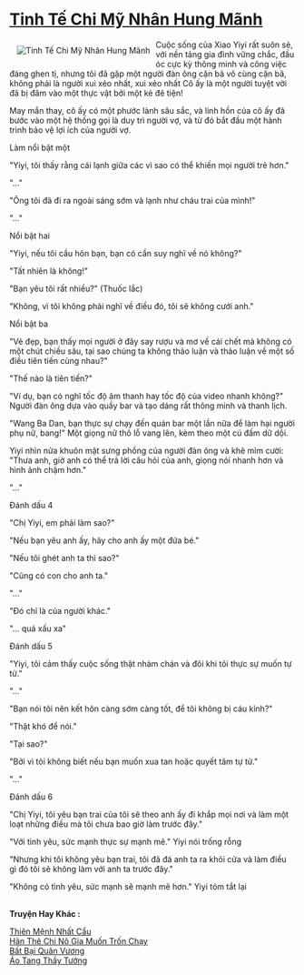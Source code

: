 <a href="https://truyentiki.com/tinh-te-chi-my-nhan-hung-manh.30774/" title="Tinh Tế Chi Mỹ Nhân Hung Mãnh"><h1>Tinh Tế Chi Mỹ Nhân Hung Mãnh</h1></a><div style="display:table"><img align="right" style="float: left; padding: 10px;" src="https://truyentiki.com/a/img/str/src/30774.jpg" alt="Tinh Tế Chi Mỹ Nhân Hung Mãnh">Cuộc sống của Xiao Yiyi rất suôn sẻ, với nền tảng gia đình vững chắc, đầu óc cực kỳ thông minh và công việc đáng ghen tị, nhưng tôi đã gặp một người đàn ông cặn bã vô cùng cặn bã, không phải là người xui xẻo nhất, xui xẻo nhất Cô ấy là một người tuyệt vời đã bị đâm vào một thực vật bởi một kẻ đê tiện! <p></p> May mắn thay, cô ấy có một phước lành sâu sắc, và linh hồn của cô ấy đã bước vào một hệ thống gọi là duy trì người vợ, và từ đó bắt đầu một hành trình bảo vệ lợi ích của người vợ. <p></p> Làm nổi bật một <p></p> "Yiyi, tôi thấy rằng cái lạnh giữa các vì sao có thể khiến mọi người trẻ hơn." <p></p> "..." <p></p> "Ông tôi đã đi ra ngoài sáng sớm và lạnh như cháu trai của mình!" <p></p> "..." <p></p> Nổi bật hai <p></p> "Yiyi, nếu tôi cầu hôn bạn, bạn có cần suy nghĩ về nó không?" <p></p> "Tất nhiên là không!" <p></p> "Bạn yêu tôi rất nhiều?" (Thuốc lắc) <p></p> "Không, vì tôi không phải nghĩ về điều đó, tôi sẽ không cưới anh." <p></p> Nổi bật ba <p></p> "Vẻ đẹp, bạn thấy mọi người ở đây say rượu và mơ về cái chết mà không có một chút chiều sâu, tại sao chúng ta không thảo luận và thảo luận về một số điều tiên tiến cùng nhau?" <p></p> "Thế nào là tiên tiến?" <p></p> "Ví dụ, bạn có nghĩ tốc độ âm thanh hay tốc độ của video nhanh không?" Người đàn ông dựa vào quầy bar và tạo dáng rất thông minh và thanh lịch. <p></p> "Wang Ba Dan, bạn thực sự chạy đến quán bar một lần nữa để làm hại người phụ nữ, bang!" Một giọng nữ thô lỗ vang lên, kèm theo một cú đấm dữ dội. <p></p> Yiyi nhìn nửa khuôn mặt sưng phồng của người đàn ông và khẽ mỉm cười: "Thưa anh, giờ anh có thể trả lời câu hỏi của anh, giọng nói nhanh hơn và hình ảnh chậm hơn." <p></p> "..." <p></p> Đánh dấu 4 <p></p> "Chị Yiyi, em phải làm sao?" <p></p> "Nếu bạn yêu anh ấy, hãy cho anh ấy một đứa bé." <p></p> "Nếu tôi ghét anh ta thì sao?" <p></p> "Cũng có con cho anh ta." <p></p> "..." <p></p> "Đó chỉ là của người khác." <p></p> "... quá xấu xa" <p></p> Đánh dấu 5 <p></p> "Yiyi, tôi cảm thấy cuộc sống thật nhàm chán và đôi khi tôi thực sự muốn tự tử." <p></p> "..." <p></p> "Bạn nói tôi nên kết hôn càng sớm càng tốt, để tôi không bị cáu kỉnh?" <p></p> "Thật khó để nói." <p></p> "Tại sao?" <p></p> "Bởi vì tôi không biết nếu bạn muốn xua tan hoặc quyết tâm tự tử." <p></p> "..." <p></p> Đánh dấu 6 <p></p> "Chị Yiyi, tôi yêu bạn trai của tôi sẽ theo anh ấy đi khắp mọi nơi và làm một loạt những điều mà tôi chưa bao giờ làm trước đây." <p></p> "Với tình yêu, sức mạnh thực sự mạnh mẽ." Yiyi nói trống rỗng <p></p> "Nhưng khi tôi không yêu bạn trai, tôi đã đá anh ta ra khỏi cửa và làm điều gì đó tôi sẽ không làm với anh ta trước đây." <p></p> "Không có tình yêu, sức mạnh sẽ mạnh mẽ hơn." Yiyi tóm tắt lại</div><p><br><b>Truyện Hay Khác :</b></p><a href="https://truyentiki.com/thien-menh-nhat-cau.30773/" alt="Thiên Mệnh Nhất Cẩu">Thiên Mệnh Nhất Cẩu</a><br/><a href="https://github.com/nownovels/truyenhay/tree/master/truyenhay/30667/README.md" alt="Hãn Thê Chi Nô Gia Muốn Trốn Chạy">Hãn Thê Chi Nô Gia Muốn Trốn Chạy</a><br/><a href="https://truyentiki.wordpress.com/2020/06/08/bat-bai-quan-vuong/" alt="Bất Bại Quân Vương">Bất Bại Quân Vương</a><br/><a href="https://github.com/nownovels/top500/tree/master/truyenhay/33544/" alt="Áo Tang Thầy Tướng">Áo Tang Thầy Tướng</a><br/>